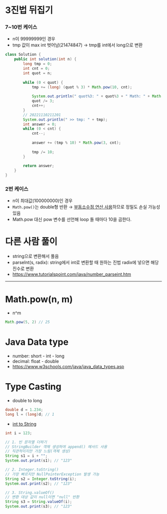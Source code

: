 # 3진법 뒤집기

### 7~10번 케이스
- n이 99999999인 경우
- tmp 값이 max int 벗어남(21474847) → tmp를 int에서 long으로 변환
```java
class Solution {
    public int solution(int n) {
        long tmp = 0;
        int cnt = 0;
        int quot = n;
        
        while (0 < quot) {
            tmp += (long) (quot % 3) * Math.pow(10, cnt);
            
            System.out.println(" quot%3: " + quot%3 + " Math: " + Math.pow(10, cnt) + " tmp: " + tmp + " quot/3= " + quot/3 + " quot: " + quot);
            quot /= 3;
            cnt++;
        }
        // 20221110211201
        System.out.println(" >> tmp: " + tmp);
        int answer = 0;
        while (0 < cnt) {
            cnt--;
            
            answer += (tmp % 10) * Math.pow(3, cnt);
            
            tmp /= 10;
        }
        
        return answer;
    }
}
```
### 2번 케이스
- n이 최대값(100000000)인 경우
- `Math.pow()`는 double형 반환 → [부동소수점 연산 사용](https://inpa.tistory.com/entry/JAVA-%E2%98%95-%EC%8B%A4%EC%88%98-%ED%91%9C%ED%98%84%EB%B6%80%EB%8F%99-%EC%86%8C%EC%88%98%EC%A0%90-%EC%9B%90%EB%A6%AC-%ED%95%9C%EB%88%88%EC%97%90-%EC%9D%B4%ED%95%B4%ED%95%98%EA%B8%B0)하므로 정밀도 손실 가능성 있음
- Math.pow 대신 pow 변수를 선언해 loop 돌 때마다 10을 곱한다.

# 다른 사람 풀이
- string으로 변환해서 풀음
- parseInt(s, radix): string에서 int로 변환할 때 원하는 진법 radix에 넣으면 해당 진수로 변환
- https://www.tutorialspoint.com/java/number_parseint.htm

---
# Math.pow(n, m)
- n^m
```java
Math.pow(5, 2) // 25
```

# Java Data type
- number: short - int - long
- decimal: float - double
- https://www.w3schools.com/java/java_data_types.asp

# Type Casting
- double to long
```java
double d = 1.234;
long l = (long)d; // 1
```
- [int to String](https://codegym.cc/ko/groups/posts/ko.149.java-eseo-intleul-munjayeollo-byeonhwanhaneun-bangbeob)
```java
int i = 123;

// 1. 빈 문자열 더하기
// StringBuilder 객체 생성하여 append() 메서드 사용
// 직관적이지만 가장 느림(객체 생성)
String s1 = i + "";
System.out.print(s1); // "123"

// 2. Integer.toString()
// 가장 빠르지만 NullPointerException 발생 가능
String s2 = Integer.toString(i);
System.out.print(s2); // "123"

// 3. String.valueOf()
// 변환 대상 값이 null이면 "null" 반환 
String s3 = String.valueOf(i);
System.out.print(s3); // "123"
```
